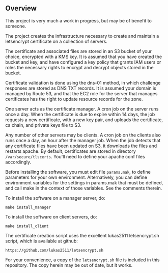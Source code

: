 ## Overview

This project is very much a work in progress, but may be
of benefit to someone.

The project creates the infrastructure necessary to create
and maintain a letsencrypt certificate on a collection of
servers.

The certificate and associated files are stored in an S3 bucket of your choice,
encrypted with a KMS key. It is assumed that you have created
the bucket and key, and have configured a key policy that
grants IAM users or roles the necessary rights to encrypt and decrypt
objects stored in the bucket.

Certificate validation is done using the dns-01 method,
in which challenge responses are stored as DNS TXT records.
It is assumed your domain is managed by Route 53, and that
the EC2 role for the server that manages certificates
has the right to update resource records for the zone.

One server acts as the certificate manager. A cron job
on the server runs once a day. When the certificate is due
to expire within 14 days, the job requests a new
certificate, with a new key pair, and uploads the certificate,
ca chain, and private keys file to S3.

Any number of other servers may be clients. A cron job
on the clients also runs once a day, an hour after the
manager job. When the job detects that any certificate
files have been updated on S3, it downloads the files and
restarts apache. By default, certificates are stored
in directory `/var/secure/tlscerts`. You'll need to
define your apache conf files accordingly.

Before installing the software, you must edit file
`params.mak`, to define parameters for your own environment.
Alternatively, you can define environment variables
for the settings in params.mak that must be defined,
and call make in the context of those variables.
See the comments therein.

To install the software on a manager server, do:

    make install_manager

To install the software on client servers, do:

    make install_client

The certificate creation script uses the excellent
lukas2511 letsencrypt.sh script, which is available at github:


    https://github.com/lukas2511/letsencrypt.sh

For your convenience, a copy of the `letsencrypt.sh` file
is included in this repository. The copy herein may be
out of date, but it works.

